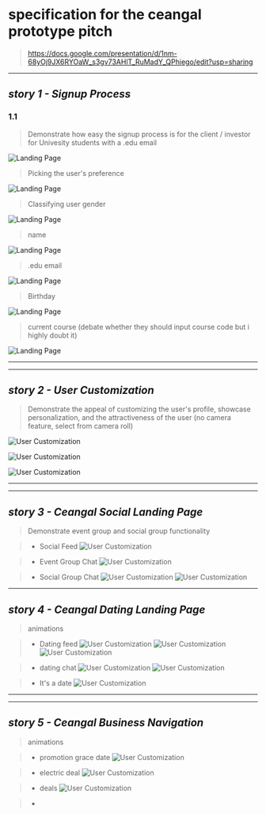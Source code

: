 # specification for the ceangal prototype pitch

> https://docs.google.com/presentation/d/1nm-68yOj9JX6RYOaW_s3gv73AHlT_RuMadY_QPhiego/edit?usp=sharing
---
## _story 1 -  Signup Process_
### 1.1

> Demonstrate how easy the signup process is for the client / investor for Univesity students with a .edu email

![Landing Page](assets/mockupassetv2/0_signup.png)

> Picking the user's preference

![Landing Page](assets/mockupassetv2/1_signup.png)

> Classifying user gender

![Landing Page](assets/mockupassetv2/2_signup.png)

> name

![Landing Page](assets/mockupassetv2/3_signup.png)

> .edu email

![Landing Page](assets/mockupassetv2/4_signup.png)

> Birthday

![Landing Page](assets/mockupassetv2/5_signup.png)

> current course (debate whether they should input course code but i highly doubt it)

![Landing Page](assets/mockupassetv2/6_signup.png)

---

---
## _story 2 - User Customization_
> Demonstrate the appeal of customizing the user's profile, showcase personalization, and the attractiveness of the user (no camera feature, select from camera roll)

![User Customization](assets/mockupassetv2/andrew_no_photo.png)

![User Customization](assets/mockupassetv2/andrew_other_See.png)

![User Customization](assets/mockupassetv2/andrew_photo_loaded.png)

---

---
## _story 3 - Ceangal Social Landing Page_
> Demonstrate event group and social group functionality 

> - Social Feed
![User Customization](assets/mockupassetv2/Ceangal_social.png)

> - Event Group Chat
![User Customization](assets/mockupassetv2/Electric_tonight.png)

> - Social Group Chat 
![User Customization](assets/mockupassetv2/LGBTQ_chat.png)
![User Customization](assets/mockupassetv2/group_event_notification.png)



---
## _story 4 - Ceangal Dating Landing Page_ 
> animations

> - Dating feed
![User Customization](assets/mockupassetv2/dating_feed.png)
![User Customization](assets/mockupassetv2/ji_eun_active.png)
![User Customization](assets/mockupassetv2/likes_page.png)

> - dating chat
![User Customization](assets/mockupassetv2/Andrew_pov_chat.png)
![User Customization](assets/mockupassetv2/Grace_pov_chat.png)

> - It's a date
![User Customization](assets/mockupassetv2/its_a_date.png)

---

---
## _story 5 - Ceangal Business Navigation_ 
> animations

> - promotion grace date
![User Customization](assets/mockupassetv2/promo_grace.png)

> - electric deal
![User Customization](assets/mockupassetv2/electricqr.png)

> -  deals
![User Customization](assets/mockupassetv2/deal_page.png)

> - 


